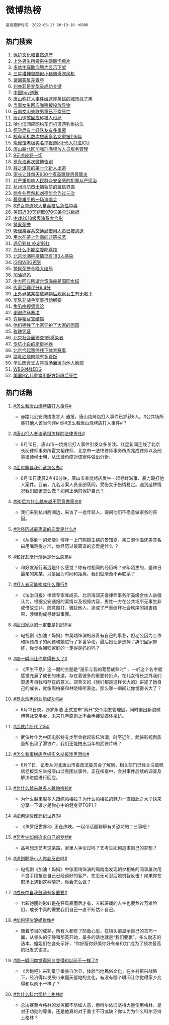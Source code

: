 # 微博热榜

`最后更新时间：2022-06-13 20:13:10 +0800`

## 热门搜索

1. [保护文化和自然遗产](https://m.weibo.cn/search?containerid=100103type%3D1%26t%3D10%26q%3D%23%E4%BF%9D%E6%8A%A4%E6%96%87%E5%8C%96%E5%92%8C%E8%87%AA%E7%84%B6%E9%81%97%E4%BA%A7%23&stream_entry_id=51&isnewpage=1&extparam=seat%3D1%26dgr%3D0%26pos%3D0%26cate%3D10103%26c_type%3D51%26filter_type%3Drealtimehot%26display_time%3D1655122388%26pre_seqid%3D165512238867102002277&luicode=10000011&lfid=106003type%253D25%2526t%253D3%2526disable_hot%253D1%2526filter_type%253Drealtimehot)
1. [上外男生所投系牛磺酸泡腾片](https://m.weibo.cn/search?containerid=100103type%3D1%26t%3D10%26q%3D%23%E4%B8%8A%E5%A4%96%E7%94%B7%E7%94%9F%E6%89%80%E6%8A%95%E7%B3%BB%E7%89%9B%E7%A3%BA%E9%85%B8%E6%B3%A1%E8%85%BE%E7%89%87%23&stream_entry_id=31&isnewpage=1&extparam=seat%3D1%26dgr%3D0%26pos%3D0%26lcate%3D5001%26c_type%3D31%26realpos%3D1%26flag%3D4%26cate%3D0%26filter_type%3Drealtimehot%26display_time%3D1655122388%26pre_seqid%3D165512238867102002277&luicode=10000011&lfid=106003type%253D25%2526t%253D3%2526disable_hot%253D1%2526filter_type%253Drealtimehot)
1. [多款牛磺酸泡腾片显示下架](https://m.weibo.cn/search?containerid=100103type%3D1%26t%3D10%26q%3D%23%E5%A4%9A%E6%AC%BE%E7%89%9B%E7%A3%BA%E9%85%B8%E6%B3%A1%E8%85%BE%E7%89%87%E6%98%BE%E7%A4%BA%E4%B8%8B%E6%9E%B6%23&stream_entry_id=31&isnewpage=1&extparam=seat%3D1%26dgr%3D0%26pos%3D1%26lcate%3D5001%26c_type%3D31%26realpos%3D2%26flag%3D1%26cate%3D0%26filter_type%3Drealtimehot%26display_time%3D1655122388%26pre_seqid%3D165512238867102002277&luicode=10000011&lfid=106003type%253D25%2526t%253D3%2526disable_hot%253D1%2526filter_type%253Drealtimehot)
1. [三星堆神兽酷似小猪佩奇吹风机](https://m.weibo.cn/search?containerid=100103type%3D1%26t%3D10%26q%3D%23%E4%B8%89%E6%98%9F%E5%A0%86%E7%A5%9E%E5%85%BD%E9%85%B7%E4%BC%BC%E5%B0%8F%E7%8C%AA%E4%BD%A9%E5%A5%87%E5%90%B9%E9%A3%8E%E6%9C%BA%23&stream_entry_id=31&isnewpage=1&extparam=seat%3D1%26dgr%3D0%26pos%3D2%26lcate%3D5001%26c_type%3D31%26realpos%3D3%26flag%3D0%26cate%3D0%26filter_type%3Drealtimehot%26display_time%3D1655122388%26pre_seqid%3D165512238867102002277&luicode=10000011&lfid=106003type%253D25%2526t%253D3%2526disable_hot%253D1%2526filter_type%253Drealtimehot)
1. [请回答反差青年](https://m.weibo.cn/search?containerid=100103type%3D1%26t%3D10%26q%3D%23%E8%AF%B7%E5%9B%9E%E7%AD%94%E5%8F%8D%E5%B7%AE%E9%9D%92%E5%B9%B4%23&stream_entry_id=31&isnewpage=1&extparam=seat%3D1%26dgr%3D0%26pos%3D3%26lcate%3D5001%26c_type%3D31%26cate%3D0%26adid%3D157260%26filter_type%3Drealtimehot%26display_time%3D1655122388%26pre_seqid%3D165512238867102002277&luicode=10000011&lfid=106003type%253D25%2526t%253D3%2526disable_hot%253D1%2526filter_type%253Drealtimehot)
1. [刘亦菲是梦华录成功关键](https://m.weibo.cn/search?containerid=100103type%3D1%26t%3D10%26q%3D%23%E5%88%98%E4%BA%A6%E8%8F%B2%E6%98%AF%E6%A2%A6%E5%8D%8E%E5%BD%95%E6%88%90%E5%8A%9F%E5%85%B3%E9%94%AE%23&stream_entry_id=31&isnewpage=1&extparam=seat%3D1%26dgr%3D0%26pos%3D4%26lcate%3D5001%26c_type%3D31%26realpos%3D4%26flag%3D1%26cate%3D0%26filter_type%3Drealtimehot%26display_time%3D1655122388%26pre_seqid%3D165512238867102002277&luicode=10000011&lfid=106003type%253D25%2526t%253D3%2526disable_hot%253D1%2526filter_type%253Drealtimehot)
1. [中国boy道歉](https://m.weibo.cn/search?containerid=100103type%3D1%26t%3D10%26q%3D%23%E4%B8%AD%E5%9B%BDboy%E9%81%93%E6%AD%89%23&stream_entry_id=31&isnewpage=1&extparam=seat%3D1%26dgr%3D0%26pos%3D5%26lcate%3D5001%26c_type%3D31%26realpos%3D5%26flag%3D16%26cate%3D0%26filter_type%3Drealtimehot%26display_time%3D1655122388%26pre_seqid%3D165512238867102002277&luicode=10000011&lfid=106003type%253D25%2526t%253D3%2526disable_hot%253D1%2526filter_type%253Drealtimehot)
1. [唐山称打人事件给这座英雄的城市抹了黑](https://m.weibo.cn/search?containerid=100103type%3D1%26t%3D10%26q%3D%23%E5%94%90%E5%B1%B1%E7%A7%B0%E6%89%93%E4%BA%BA%E4%BA%8B%E4%BB%B6%E7%BB%99%E8%BF%99%E5%BA%A7%E8%8B%B1%E9%9B%84%E7%9A%84%E5%9F%8E%E5%B8%82%E6%8A%B9%E4%BA%86%E9%BB%91%23&stream_entry_id=31&isnewpage=1&extparam=seat%3D1%26dgr%3D0%26pos%3D6%26lcate%3D5001%26c_type%3D31%26realpos%3D6%26flag%3D16%26cate%3D0%26filter_type%3Drealtimehot%26display_time%3D1655122388%26pre_seqid%3D165512238867102002277&luicode=10000011&lfid=106003type%253D25%2526t%253D3%2526disable_hot%253D1%2526filter_type%253Drealtimehot)
1. [当事女生回应咖啡被投放异物](https://m.weibo.cn/search?containerid=100103type%3D1%26t%3D10%26q%3D%23%E5%BD%93%E4%BA%8B%E5%A5%B3%E7%94%9F%E5%9B%9E%E5%BA%94%E5%92%96%E5%95%A1%E8%A2%AB%E6%8A%95%E6%94%BE%E5%BC%82%E7%89%A9%23&stream_entry_id=31&isnewpage=1&extparam=seat%3D1%26dgr%3D0%26pos%3D7%26lcate%3D5001%26c_type%3D31%26realpos%3D7%26flag%3D16%26cate%3D0%26filter_type%3Drealtimehot%26display_time%3D1655122388%26pre_seqid%3D165512238867102002277&luicode=10000011&lfid=106003type%253D25%2526t%253D3%2526disable_hot%253D1%2526filter_type%253Drealtimehot)
1. [云南文山失联男童已不幸死亡](https://m.weibo.cn/search?containerid=100103type%3D1%26t%3D10%26q%3D%23%E4%BA%91%E5%8D%97%E6%96%87%E5%B1%B1%E5%A4%B1%E8%81%94%E7%94%B7%E7%AB%A5%E5%B7%B2%E4%B8%8D%E5%B9%B8%E6%AD%BB%E4%BA%A1%23&stream_entry_id=31&isnewpage=1&extparam=seat%3D1%26dgr%3D0%26pos%3D8%26lcate%3D5001%26c_type%3D31%26realpos%3D8%26flag%3D0%26cate%3D0%26filter_type%3Drealtimehot%26display_time%3D1655122388%26pre_seqid%3D165512238867102002277&luicode=10000011&lfid=106003type%253D25%2526t%253D3%2526disable_hot%253D1%2526filter_type%253Drealtimehot)
1. [唐山徐敏回应称被人设局](https://m.weibo.cn/search?containerid=100103type%3D1%26t%3D10%26q%3D%23%E5%94%90%E5%B1%B1%E5%BE%90%E6%95%8F%E5%9B%9E%E5%BA%94%E7%A7%B0%E8%A2%AB%E4%BA%BA%E8%AE%BE%E5%B1%80%23&stream_entry_id=31&isnewpage=1&extparam=seat%3D1%26dgr%3D0%26pos%3D9%26lcate%3D5001%26c_type%3D31%26realpos%3D9%26flag%3D2%26cate%3D0%26filter_type%3Drealtimehot%26display_time%3D1655122388%26pre_seqid%3D165512238867102002277&luicode=10000011&lfid=106003type%253D25%2526t%253D3%2526disable_hot%253D1%2526filter_type%253Drealtimehot)
1. [哈尔滨回应网约车司机遭遇钓鱼执法](https://m.weibo.cn/search?containerid=100103type%3D1%26t%3D10%26q%3D%23%E5%93%88%E5%B0%94%E6%BB%A8%E5%9B%9E%E5%BA%94%E7%BD%91%E7%BA%A6%E8%BD%A6%E5%8F%B8%E6%9C%BA%E9%81%AD%E9%81%87%E9%92%93%E9%B1%BC%E6%89%A7%E6%B3%95%23&stream_entry_id=31&isnewpage=1&extparam=seat%3D1%26dgr%3D0%26pos%3D10%26lcate%3D5001%26c_type%3D31%26realpos%3D10%26flag%3D1%26cate%3D0%26filter_type%3Drealtimehot%26display_time%3D1655122388%26pre_seqid%3D165512238867102002277&luicode=10000011&lfid=106003type%253D25%2526t%253D3%2526disable_hot%253D1%2526filter_type%253Drealtimehot)
1. [怀孕后有个好队友有多重要](https://m.weibo.cn/search?containerid=100103type%3D1%26t%3D10%26q%3D%23%E6%80%80%E5%AD%95%E5%90%8E%E6%9C%89%E4%B8%AA%E5%A5%BD%E9%98%9F%E5%8F%8B%E6%9C%89%E5%A4%9A%E9%87%8D%E8%A6%81%23&stream_entry_id=31&isnewpage=1&extparam=seat%3D1%26dgr%3D0%26pos%3D11%26lcate%3D5001%26c_type%3D31%26realpos%3D11%26flag%3D1%26cate%3D0%26filter_type%3Drealtimehot%26display_time%3D1655122388%26pre_seqid%3D165512238867102002277&luicode=10000011&lfid=106003type%253D25%2526t%253D3%2526disable_hot%253D1%2526filter_type%253Drealtimehot)
1. [校车司机数次猥亵多名女童被判6年](https://m.weibo.cn/search?containerid=100103type%3D1%26t%3D10%26q%3D%23%E6%A0%A1%E8%BD%A6%E5%8F%B8%E6%9C%BA%E6%95%B0%E6%AC%A1%E7%8C%A5%E4%BA%B5%E5%A4%9A%E5%90%8D%E5%A5%B3%E7%AB%A5%E8%A2%AB%E5%88%A46%E5%B9%B4%23&stream_entry_id=31&isnewpage=1&extparam=seat%3D1%26dgr%3D0%26pos%3D12%26lcate%3D5001%26c_type%3D31%26realpos%3D12%26flag%3D1%26cate%3D0%26filter_type%3Drealtimehot%26display_time%3D1655122388%26pre_seqid%3D165512238867102002277&luicode=10000011&lfid=106003type%253D25%2526t%253D3%2526disable_hot%253D1%2526filter_type%253Drealtimehot)
1. [瑜伽馆老板实名举报遭同行5人打进ICU](https://m.weibo.cn/search?containerid=100103type%3D1%26t%3D10%26q%3D%23%E7%91%9C%E4%BC%BD%E9%A6%86%E8%80%81%E6%9D%BF%E5%AE%9E%E5%90%8D%E4%B8%BE%E6%8A%A5%E9%81%AD%E5%90%8C%E8%A1%8C5%E4%BA%BA%E6%89%93%E8%BF%9BICU%23&stream_entry_id=31&isnewpage=1&extparam=seat%3D1%26dgr%3D0%26pos%3D13%26lcate%3D5001%26c_type%3D31%26realpos%3D13%26flag%3D1%26cate%3D0%26filter_type%3Drealtimehot%26display_time%3D1655122388%26pre_seqid%3D165512238867102002277&luicode=10000011&lfid=106003type%253D25%2526t%253D3%2526disable_hot%253D1%2526filter_type%253Drealtimehot)
1. [唐山路北区加强刑满释放人员服务管理](https://m.weibo.cn/search?containerid=100103type%3D1%26t%3D10%26q%3D%23%E5%94%90%E5%B1%B1%E8%B7%AF%E5%8C%97%E5%8C%BA%E5%8A%A0%E5%BC%BA%E5%88%91%E6%BB%A1%E9%87%8A%E6%94%BE%E4%BA%BA%E5%91%98%E6%9C%8D%E5%8A%A1%E7%AE%A1%E7%90%86%23&stream_entry_id=31&isnewpage=1&extparam=seat%3D1%26dgr%3D0%26pos%3D14%26lcate%3D5001%26c_type%3D31%26realpos%3D14%26flag%3D0%26cate%3D0%26filter_type%3Drealtimehot%26display_time%3D1655122388%26pre_seqid%3D165512238867102002277&luicode=10000011&lfid=106003type%253D25%2526t%253D3%2526disable_hot%253D1%2526filter_type%253Drealtimehot)
1. [9元凉皮卷一切](https://m.weibo.cn/search?containerid=100103type%3D1%26t%3D10%26q%3D%239%E5%85%83%E5%87%89%E7%9A%AE%E5%8D%B7%E4%B8%80%E5%88%87%23&stream_entry_id=31&isnewpage=1&extparam=seat%3D1%26dgr%3D0%26pos%3D15%26lcate%3D5001%26c_type%3D31%26realpos%3D15%26flag%3D1%26cate%3D0%26filter_type%3Drealtimehot%26display_time%3D1655122388%26pre_seqid%3D165512238867102002277&luicode=10000011&lfid=106003type%253D25%2526t%253D3%2526disable_hot%253D1%2526filter_type%253Drealtimehot)
1. [罗永浩再次微博告别](https://m.weibo.cn/search?containerid=100103type%3D1%26t%3D10%26q%3D%23%E7%BD%97%E6%B0%B8%E6%B5%A9%E5%86%8D%E6%AC%A1%E5%BE%AE%E5%8D%9A%E5%91%8A%E5%88%AB%23&stream_entry_id=31&isnewpage=1&extparam=seat%3D1%26dgr%3D0%26pos%3D16%26lcate%3D5001%26c_type%3D31%26realpos%3D16%26flag%3D0%26cate%3D0%26filter_type%3Drealtimehot%26display_time%3D1655122388%26pre_seqid%3D165512238867102002277&luicode=10000011&lfid=106003type%253D25%2526t%253D3%2526disable_hot%253D1%2526filter_type%253Drealtimehot)
1. [薛之谦签的第一个新人出道](https://m.weibo.cn/search?containerid=100103type%3D1%26t%3D10%26q%3D%23%E8%96%9B%E4%B9%8B%E8%B0%A6%E7%AD%BE%E7%9A%84%E7%AC%AC%E4%B8%80%E4%B8%AA%E6%96%B0%E4%BA%BA%E5%87%BA%E9%81%93%23&stream_entry_id=31&isnewpage=1&extparam=seat%3D1%26dgr%3D0%26pos%3D17%26lcate%3D5001%26c_type%3D31%26realpos%3D17%26flag%3D0%26cate%3D0%26filter_type%3Drealtimehot%26display_time%3D1655122388%26pre_seqid%3D165512238867102002277&luicode=10000011&lfid=106003type%253D25%2526t%253D3%2526disable_hot%253D1%2526filter_type%253Drealtimehot)
1. [家长让娃每天600个摸高跳致患骨骺炎](https://m.weibo.cn/search?containerid=100103type%3D1%26t%3D10%26q%3D%23%E5%AE%B6%E9%95%BF%E8%AE%A9%E5%A8%83%E6%AF%8F%E5%A4%A9600%E4%B8%AA%E6%91%B8%E9%AB%98%E8%B7%B3%E8%87%B4%E6%82%A3%E9%AA%A8%E9%AA%BA%E7%82%8E%23&stream_entry_id=31&isnewpage=1&extparam=seat%3D1%26dgr%3D0%26pos%3D18%26lcate%3D5001%26c_type%3D31%26realpos%3D18%26flag%3D0%26cate%3D0%26filter_type%3Drealtimehot%26display_time%3D1655122388%26pre_seqid%3D165512238867102002277&luicode=10000011&lfid=106003type%253D25%2526t%253D3%2526disable_hot%253D1%2526filter_type%253Drealtimehot)
1. [对严重影响人民群众安全感的犯罪从严惩治](https://m.weibo.cn/search?containerid=100103type%3D1%26t%3D10%26q%3D%23%E5%AF%B9%E4%B8%A5%E9%87%8D%E5%BD%B1%E5%93%8D%E4%BA%BA%E6%B0%91%E7%BE%A4%E4%BC%97%E5%AE%89%E5%85%A8%E6%84%9F%E7%9A%84%E7%8A%AF%E7%BD%AA%E4%BB%8E%E4%B8%A5%E6%83%A9%E6%B2%BB%23&stream_entry_id=31&isnewpage=1&extparam=seat%3D1%26dgr%3D0%26pos%3D19%26lcate%3D5001%26c_type%3D31%26realpos%3D19%26flag%3D1%26cate%3D0%26filter_type%3Drealtimehot%26display_time%3D1655122388%26pre_seqid%3D165512238867102002277&luicode=10000011&lfid=106003type%253D25%2526t%253D3%2526disable_hot%253D1%2526filter_type%253Drealtimehot)
1. [杭州消防烈士牺牲前的微信界面](https://m.weibo.cn/search?containerid=100103type%3D1%26t%3D10%26q%3D%23%E6%9D%AD%E5%B7%9E%E6%B6%88%E9%98%B2%E7%83%88%E5%A3%AB%E7%89%BA%E7%89%B2%E5%89%8D%E7%9A%84%E5%BE%AE%E4%BF%A1%E7%95%8C%E9%9D%A2%23&stream_entry_id=31&isnewpage=1&extparam=seat%3D1%26dgr%3D0%26pos%3D20%26lcate%3D5001%26c_type%3D31%26realpos%3D20%26flag%3D0%26cate%3D0%26filter_type%3Drealtimehot%26display_time%3D1655122388%26pre_seqid%3D165512238867102002277&luicode=10000011&lfid=106003type%253D25%2526t%253D3%2526disable_hot%253D1%2526filter_type%253Drealtimehot)
1. [徐冬冬居然和刘德华合作过三次](https://m.weibo.cn/search?containerid=100103type%3D1%26t%3D10%26q%3D%23%E5%BE%90%E5%86%AC%E5%86%AC%E5%B1%85%E7%84%B6%E5%92%8C%E5%88%98%E5%BE%B7%E5%8D%8E%E5%90%88%E4%BD%9C%E8%BF%87%E4%B8%89%E6%AC%A1%23&stream_entry_id=31&isnewpage=1&extparam=seat%3D1%26dgr%3D0%26pos%3D21%26lcate%3D5001%26c_type%3D31%26realpos%3D21%26flag%3D1%26cate%3D0%26filter_type%3Drealtimehot%26display_time%3D1655122388%26pre_seqid%3D165512238867102002277&luicode=10000011&lfid=106003type%253D25%2526t%253D3%2526disable_hot%253D1%2526filter_type%253Drealtimehot)
1. [最意难平的一场演唱会](https://m.weibo.cn/search?containerid=100103type%3D1%26t%3D10%26q%3D%23%E6%9C%80%E6%84%8F%E9%9A%BE%E5%B9%B3%E7%9A%84%E4%B8%80%E5%9C%BA%E6%BC%94%E5%94%B1%E4%BC%9A%23&stream_entry_id=31&isnewpage=1&extparam=seat%3D1%26dgr%3D0%26pos%3D22%26lcate%3D5001%26c_type%3D31%26realpos%3D22%26flag%3D0%26cate%3D0%26filter_type%3Drealtimehot%26display_time%3D1655122388%26pre_seqid%3D165512238867102002277&luicode=10000011&lfid=106003type%253D25%2526t%253D3%2526disable_hot%253D1%2526filter_type%253Drealtimehot)
1. [8岁女童连吃大量荔枝后急性中毒](https://m.weibo.cn/search?containerid=100103type%3D1%26t%3D10%26q%3D%238%E5%B2%81%E5%A5%B3%E7%AB%A5%E8%BF%9E%E5%90%83%E5%A4%A7%E9%87%8F%E8%8D%94%E6%9E%9D%E5%90%8E%E6%80%A5%E6%80%A7%E4%B8%AD%E6%AF%92%23&stream_entry_id=31&isnewpage=1&extparam=seat%3D1%26dgr%3D0%26pos%3D23%26lcate%3D5001%26c_type%3D31%26realpos%3D23%26flag%3D0%26cate%3D0%26filter_type%3Drealtimehot%26display_time%3D1655122388%26pre_seqid%3D165512238867102002277&luicode=10000011&lfid=106003type%253D25%2526t%253D3%2526disable_hot%253D1%2526filter_type%253Drealtimehot)
1. [美国近30天窃取970亿条全球数据](https://m.weibo.cn/search?containerid=100103type%3D1%26t%3D10%26q%3D%23%E7%BE%8E%E5%9B%BD%E8%BF%9130%E5%A4%A9%E7%AA%83%E5%8F%96970%E4%BA%BF%E6%9D%A1%E5%85%A8%E7%90%83%E6%95%B0%E6%8D%AE%23&stream_entry_id=31&isnewpage=1&extparam=seat%3D1%26dgr%3D0%26pos%3D24%26lcate%3D5001%26c_type%3D31%26realpos%3D24%26flag%3D0%26cate%3D0%26filter_type%3Drealtimehot%26display_time%3D1655122388%26pre_seqid%3D165512238867102002277&luicode=10000011&lfid=106003type%253D25%2526t%253D3%2526disable_hot%253D1%2526filter_type%253Drealtimehot)
1. [中戏2018级表演系大合影](https://m.weibo.cn/search?containerid=100103type%3D1%26t%3D10%26q%3D%23%E4%B8%AD%E6%88%8F2018%E7%BA%A7%E8%A1%A8%E6%BC%94%E7%B3%BB%E5%A4%A7%E5%90%88%E5%BD%B1%23&stream_entry_id=31&isnewpage=1&extparam=seat%3D1%26dgr%3D0%26pos%3D25%26lcate%3D5001%26c_type%3D31%26realpos%3D25%26flag%3D0%26cate%3D0%26filter_type%3Drealtimehot%26display_time%3D1655122388%26pre_seqid%3D165512238867102002277&luicode=10000011&lfid=106003type%253D25%2526t%253D3%2526disable_hot%253D1%2526filter_type%253Drealtimehot)
1. [警察荣誉](http://m.weibo.cn/c/wbox?&id=j84w2uenjc&roomid=10040&q=%23%E8%AD%A6%E5%AF%9F%E8%8D%A3%E8%AA%89%23&extparam=seat%3D1%26dgr%3D0%26pos%3D26%26lcate%3D5001%26c_type%3D31%26realpos%3D26%26flag%3D1%26cate%3D0%26filter_type%3Drealtimehot%26display_time%3D1655122388%26pre_seqid%3D165512238867102002277&luicode=10000011&lfid=106003type%253D25%2526t%253D3%2526disable_hot%253D1%2526filter_type%253Drealtimehot)
1. [吸烟乘客系交通局借用人员已被清退](https://m.weibo.cn/search?containerid=100103type%3D1%26t%3D10%26q%3D%23%E5%90%B8%E7%83%9F%E4%B9%98%E5%AE%A2%E7%B3%BB%E4%BA%A4%E9%80%9A%E5%B1%80%E5%80%9F%E7%94%A8%E4%BA%BA%E5%91%98%E5%B7%B2%E8%A2%AB%E6%B8%85%E9%80%80%23&stream_entry_id=31&isnewpage=1&extparam=seat%3D1%26dgr%3D0%26pos%3D27%26lcate%3D5001%26c_type%3D31%26realpos%3D27%26flag%3D0%26cate%3D0%26filter_type%3Drealtimehot%26display_time%3D1655122388%26pre_seqid%3D165512238867102002277&luicode=10000011&lfid=106003type%253D25%2526t%253D3%2526disable_hot%253D1%2526filter_type%253Drealtimehot)
1. [用水在茶上作画的非遗技艺](https://m.weibo.cn/search?containerid=100103type%3D1%26t%3D10%26q%3D%23%E7%94%A8%E6%B0%B4%E5%9C%A8%E8%8C%B6%E4%B8%8A%E4%BD%9C%E7%94%BB%E7%9A%84%E9%9D%9E%E9%81%97%E6%8A%80%E8%89%BA%23&stream_entry_id=31&isnewpage=1&extparam=seat%3D1%26dgr%3D0%26pos%3D28%26lcate%3D5001%26c_type%3D31%26realpos%3D28%26flag%3D1%26cate%3D0%26filter_type%3Drealtimehot%26display_time%3D1655122388%26pre_seqid%3D165512238867102002277&luicode=10000011&lfid=106003type%253D25%2526t%253D3%2526disable_hot%253D1%2526filter_type%253Drealtimehot)
1. [遇见彩虹 吃定彩虹](https://m.weibo.cn/search?containerid=100103type%3D1%26t%3D10%26q%3D%E9%81%87%E8%A7%81%E5%BD%A9%E8%99%B9+%E5%90%83%E5%AE%9A%E5%BD%A9%E8%99%B9&stream_entry_id=31&isnewpage=1&extparam=seat%3D1%26dgr%3D0%26pos%3D29%26lcate%3D5001%26c_type%3D31%26realpos%3D29%26flag%3D1%26cate%3D0%26filter_type%3Drealtimehot%26display_time%3D1655122388%26pre_seqid%3D165512238867102002277&luicode=10000011&lfid=106003type%253D25%2526t%253D3%2526disable_hot%253D1%2526filter_type%253Drealtimehot)
1. [为什么不能空腹吃荔枝](https://m.weibo.cn/search?containerid=100103type%3D1%26t%3D10%26q%3D%23%E4%B8%BA%E4%BB%80%E4%B9%88%E4%B8%8D%E8%83%BD%E7%A9%BA%E8%85%B9%E5%90%83%E8%8D%94%E6%9E%9D%23&stream_entry_id=31&isnewpage=1&extparam=seat%3D1%26dgr%3D0%26pos%3D30%26lcate%3D5001%26c_type%3D31%26realpos%3D30%26flag%3D1%26cate%3D0%26filter_type%3Drealtimehot%26display_time%3D1655122388%26pre_seqid%3D165512238867102002277&luicode=10000011&lfid=106003type%253D25%2526t%253D3%2526disable_hot%253D1%2526filter_type%253Drealtimehot)
1. [北京涉酒吧疫情已有183人感染](https://m.weibo.cn/search?containerid=100103type%3D1%26t%3D10%26q%3D%23%E5%8C%97%E4%BA%AC%E6%B6%89%E9%85%92%E5%90%A7%E7%96%AB%E6%83%85%E5%B7%B2%E6%9C%89183%E4%BA%BA%E6%84%9F%E6%9F%93%23&stream_entry_id=31&isnewpage=1&extparam=seat%3D1%26dgr%3D0%26pos%3D31%26lcate%3D5001%26c_type%3D31%26realpos%3D31%26flag%3D1%26cate%3D0%26filter_type%3Drealtimehot%26display_time%3D1655122388%26pre_seqid%3D165512238867102002277&luicode=10000011&lfid=106003type%253D25%2526t%253D3%2526disable_hot%253D1%2526filter_type%253Drealtimehot)
1. [iG和WBG迟到](https://m.weibo.cn/search?containerid=100103type%3D1%26t%3D10%26q%3D%23iG%E5%92%8CWBG%E8%BF%9F%E5%88%B0%23&stream_entry_id=31&isnewpage=1&extparam=seat%3D1%26dgr%3D0%26pos%3D32%26lcate%3D5001%26c_type%3D31%26realpos%3D32%26flag%3D1%26cate%3D0%26filter_type%3Drealtimehot%26display_time%3D1655122388%26pre_seqid%3D165512238867102002277&luicode=10000011&lfid=106003type%253D25%2526t%253D3%2526disable_hot%253D1%2526filter_type%253Drealtimehot)
1. [警察荣誉今晚大结局](https://m.weibo.cn/search?containerid=100103type%3D1%26t%3D10%26q%3D%23%E8%AD%A6%E5%AF%9F%E8%8D%A3%E8%AA%89%E4%BB%8A%E6%99%9A%E5%A4%A7%E7%BB%93%E5%B1%80%23&stream_entry_id=31&isnewpage=1&extparam=seat%3D1%26dgr%3D0%26pos%3D33%26lcate%3D5001%26c_type%3D31%26realpos%3D33%26flag%3D1%26cate%3D0%26filter_type%3Drealtimehot%26display_time%3D1655122388%26pre_seqid%3D165512238867102002277&luicode=10000011&lfid=106003type%253D25%2526t%253D3%2526disable_hot%253D1%2526filter_type%253Drealtimehot)
1. [加油妈妈](https://m.weibo.cn/search?containerid=100103type%3D1%26t%3D10%26q%3D%E5%8A%A0%E6%B2%B9%E5%A6%88%E5%A6%88&stream_entry_id=31&isnewpage=1&extparam=seat%3D1%26dgr%3D0%26pos%3D34%26lcate%3D5001%26c_type%3D31%26realpos%3D34%26flag%3D1%26cate%3D0%26filter_type%3Drealtimehot%26display_time%3D1655122388%26pre_seqid%3D165512238867102002277&luicode=10000011&lfid=106003type%253D25%2526t%253D3%2526disable_hot%253D1%2526filter_type%253Drealtimehot)
1. [中方回应所谓台湾海峡是国际水域](https://m.weibo.cn/search?containerid=100103type%3D1%26t%3D10%26q%3D%23%E4%B8%AD%E6%96%B9%E5%9B%9E%E5%BA%94%E6%89%80%E8%B0%93%E5%8F%B0%E6%B9%BE%E6%B5%B7%E5%B3%A1%E6%98%AF%E5%9B%BD%E9%99%85%E6%B0%B4%E5%9F%9F%23&stream_entry_id=31&isnewpage=1&extparam=seat%3D1%26dgr%3D0%26pos%3D35%26lcate%3D5001%26c_type%3D31%26realpos%3D35%26flag%3D0%26cate%3D0%26filter_type%3Drealtimehot%26display_time%3D1655122388%26pre_seqid%3D165512238867102002277&luicode=10000011&lfid=106003type%253D25%2526t%253D3%2526disable_hot%253D1%2526filter_type%253Drealtimehot)
1. [传家豆瓣评分6.4分](https://m.weibo.cn/search?containerid=100103type%3D1%26t%3D10%26q%3D%23%E4%BC%A0%E5%AE%B6%E8%B1%86%E7%93%A3%E8%AF%84%E5%88%866.4%E5%88%86%23&stream_entry_id=31&isnewpage=1&extparam=seat%3D1%26dgr%3D0%26pos%3D36%26lcate%3D5001%26c_type%3D31%26realpos%3D36%26flag%3D1%26cate%3D0%26filter_type%3Drealtimehot%26display_time%3D1655122388%26pre_seqid%3D165512238867102002277&luicode=10000011&lfid=106003type%253D25%2526t%253D3%2526disable_hot%253D1%2526filter_type%253Drealtimehot)
1. [上外尹某某投放异物后观察女生有无喝下](https://m.weibo.cn/search?containerid=100103type%3D1%26t%3D10%26q%3D%23%E4%B8%8A%E5%A4%96%E5%B0%B9%E6%9F%90%E6%9F%90%E6%8A%95%E6%94%BE%E5%BC%82%E7%89%A9%E5%90%8E%E8%A7%82%E5%AF%9F%E5%A5%B3%E7%94%9F%E6%9C%89%E6%97%A0%E5%96%9D%E4%B8%8B%23&stream_entry_id=31&isnewpage=1&extparam=seat%3D1%26dgr%3D0%26pos%3D37%26lcate%3D5001%26c_type%3D31%26realpos%3D37%26flag%3D0%26cate%3D0%26filter_type%3Drealtimehot%26display_time%3D1655122388%26pre_seqid%3D165512238867102002277&luicode=10000011&lfid=106003type%253D25%2526t%253D3%2526disable_hot%253D1%2526filter_type%253Drealtimehot)
1. [军队非战争军事行动纲要](https://m.weibo.cn/search?containerid=100103type%3D1%26t%3D10%26q%3D%23%E5%86%9B%E9%98%9F%E9%9D%9E%E6%88%98%E4%BA%89%E5%86%9B%E4%BA%8B%E8%A1%8C%E5%8A%A8%E7%BA%B2%E8%A6%81%23&stream_entry_id=31&isnewpage=1&extparam=seat%3D1%26dgr%3D0%26pos%3D38%26lcate%3D5001%26c_type%3D31%26realpos%3D38%26flag%3D1%26cate%3D0%26filter_type%3Drealtimehot%26display_time%3D1655122388%26pre_seqid%3D165512238867102002277&luicode=10000011&lfid=106003type%253D25%2526t%253D3%2526disable_hot%253D1%2526filter_type%253Drealtimehot)
1. [兔叭咯视频言论](https://m.weibo.cn/search?containerid=100103type%3D1%26t%3D10%26q%3D%E5%85%94%E5%8F%AD%E5%92%AF%E8%A7%86%E9%A2%91%E8%A8%80%E8%AE%BA&stream_entry_id=31&isnewpage=1&extparam=seat%3D1%26dgr%3D0%26pos%3D39%26lcate%3D5001%26c_type%3D31%26realpos%3D39%26flag%3D0%26cate%3D0%26filter_type%3Drealtimehot%26display_time%3D1655122388%26pre_seqid%3D165512238867102002277&luicode=10000011&lfid=106003type%253D25%2526t%253D3%2526disable_hot%253D1%2526filter_type%253Drealtimehot)
1. [谢谢你马塞洛](https://m.weibo.cn/search?containerid=100103type%3D1%26t%3D10%26q%3D%23%E8%B0%A2%E8%B0%A2%E4%BD%A0%E9%A9%AC%E5%A1%9E%E6%B4%9B%23&stream_entry_id=31&isnewpage=1&extparam=seat%3D1%26dgr%3D0%26pos%3D40%26lcate%3D5001%26c_type%3D31%26realpos%3D40%26flag%3D1%26cate%3D0%26filter_type%3Drealtimehot%26display_time%3D1655122388%26pre_seqid%3D165512238867102002277&luicode=10000011&lfid=106003type%253D25%2526t%253D3%2526disable_hot%253D1%2526filter_type%253Drealtimehot)
1. [许静韬官宣结婚](https://m.weibo.cn/search?containerid=100103type%3D1%26t%3D10%26q%3D%23%E8%AE%B8%E9%9D%99%E9%9F%AC%E5%AE%98%E5%AE%A3%E7%BB%93%E5%A9%9A%23&stream_entry_id=31&isnewpage=1&extparam=seat%3D1%26dgr%3D0%26pos%3D41%26lcate%3D5001%26c_type%3D31%26realpos%3D41%26flag%3D0%26cate%3D0%26filter_type%3Drealtimehot%26display_time%3D1655122388%26pre_seqid%3D165512238867102002277&luicode=10000011&lfid=106003type%253D25%2526t%253D3%2526disable_hot%253D1%2526filter_type%253Drealtimehot)
1. [他们牺牲了小家守护了大家的团圆](https://m.weibo.cn/search?containerid=100103type%3D1%26t%3D10%26q%3D%23%E4%BB%96%E4%BB%AC%E7%89%BA%E7%89%B2%E4%BA%86%E5%B0%8F%E5%AE%B6%E5%AE%88%E6%8A%A4%E4%BA%86%E5%A4%A7%E5%AE%B6%E7%9A%84%E5%9B%A2%E5%9C%86%23&stream_entry_id=31&isnewpage=1&extparam=seat%3D1%26dgr%3D0%26pos%3D42%26lcate%3D5001%26c_type%3D31%26realpos%3D42%26flag%3D1%26cate%3D0%26filter_type%3Drealtimehot%26display_time%3D1655122388%26pre_seqid%3D165512238867102002277&luicode=10000011&lfid=106003type%253D25%2526t%253D3%2526disable_hot%253D1%2526filter_type%253Drealtimehot)
1. [玫瑰凭证](https://m.weibo.cn/search?containerid=100103type%3D1%26t%3D10%26q%3D%E7%8E%AB%E7%91%B0%E5%87%AD%E8%AF%81&stream_entry_id=31&isnewpage=1&extparam=seat%3D1%26dgr%3D0%26pos%3D43%26lcate%3D5001%26c_type%3D31%26realpos%3D43%26flag%3D0%26cate%3D0%26filter_type%3Drealtimehot%26display_time%3D1655122388%26pre_seqid%3D165512238867102002277&luicode=10000011&lfid=106003type%253D25%2526t%253D3%2526disable_hot%253D1%2526filter_type%253Drealtimehot)
1. [北京社会面筛查1例感染者](https://m.weibo.cn/search?containerid=100103type%3D1%26t%3D10%26q%3D%23%E5%8C%97%E4%BA%AC%E7%A4%BE%E4%BC%9A%E9%9D%A2%E7%AD%9B%E6%9F%A51%E4%BE%8B%E6%84%9F%E6%9F%93%E8%80%85%23&stream_entry_id=31&isnewpage=1&extparam=seat%3D1%26dgr%3D0%26pos%3D44%26lcate%3D5001%26c_type%3D31%26realpos%3D44%26flag%3D0%26cate%3D0%26filter_type%3Drealtimehot%26display_time%3D1655122388%26pre_seqid%3D165512238867102002277&luicode=10000011&lfid=106003type%253D25%2526t%253D3%2526disable_hot%253D1%2526filter_type%253Drealtimehot)
1. [专坑小白的厨房神器](https://m.weibo.cn/search?containerid=100103type%3D1%26t%3D10%26q%3D%E4%B8%93%E5%9D%91%E5%B0%8F%E7%99%BD%E7%9A%84%E5%8E%A8%E6%88%BF%E7%A5%9E%E5%99%A8&stream_entry_id=31&isnewpage=1&extparam=seat%3D1%26dgr%3D0%26pos%3D45%26lcate%3D5001%26c_type%3D31%26realpos%3D45%26flag%3D1%26cate%3D0%26filter_type%3Drealtimehot%26display_time%3D1655122388%26pre_seqid%3D165512238867102002277&luicode=10000011&lfid=106003type%253D25%2526t%253D3%2526disable_hot%253D1%2526filter_type%253Drealtimehot)
1. [北京今起暂停线下体育赛事](https://m.weibo.cn/search?containerid=100103type%3D1%26t%3D10%26q%3D%23%E5%8C%97%E4%BA%AC%E4%BB%8A%E8%B5%B7%E6%9A%82%E5%81%9C%E7%BA%BF%E4%B8%8B%E4%BD%93%E8%82%B2%E8%B5%9B%E4%BA%8B%23&stream_entry_id=31&isnewpage=1&extparam=seat%3D1%26dgr%3D0%26pos%3D46%26lcate%3D5001%26c_type%3D31%26realpos%3D46%26flag%3D0%26cate%3D0%26filter_type%3Drealtimehot%26display_time%3D1655122388%26pre_seqid%3D165512238867102002277&luicode=10000011&lfid=106003type%253D25%2526t%253D3%2526disable_hot%253D1%2526filter_type%253Drealtimehot)
1. [腐乳红烧肉能有多费饭](https://m.weibo.cn/search?containerid=100103type%3D1%26t%3D10%26q%3D%23%E8%85%90%E4%B9%B3%E7%BA%A2%E7%83%A7%E8%82%89%E8%83%BD%E6%9C%89%E5%A4%9A%E8%B4%B9%E9%A5%AD%23&stream_entry_id=31&isnewpage=1&extparam=seat%3D1%26dgr%3D0%26pos%3D47%26lcate%3D5001%26c_type%3D31%26realpos%3D47%26flag%3D1%26cate%3D0%26filter_type%3Drealtimehot%26display_time%3D1655122388%26pre_seqid%3D165512238867102002277&luicode=10000011&lfid=106003type%253D25%2526t%253D3%2526disable_hot%253D1%2526filter_type%253Drealtimehot)
1. [学生因食堂占座将汤面泼向他人脸部](https://m.weibo.cn/search?containerid=100103type%3D1%26t%3D10%26q%3D%23%E5%AD%A6%E7%94%9F%E5%9B%A0%E9%A3%9F%E5%A0%82%E5%8D%A0%E5%BA%A7%E5%B0%86%E6%B1%A4%E9%9D%A2%E6%B3%BC%E5%90%91%E4%BB%96%E4%BA%BA%E8%84%B8%E9%83%A8%23&stream_entry_id=31&isnewpage=1&extparam=seat%3D1%26dgr%3D0%26pos%3D48%26lcate%3D5001%26c_type%3D31%26realpos%3D48%26flag%3D1%26cate%3D0%26filter_type%3Drealtimehot%26display_time%3D1655122388%26pre_seqid%3D165512238867102002277&luicode=10000011&lfid=106003type%253D25%2526t%253D3%2526disable_hot%253D1%2526filter_type%253Drealtimehot)
1. [WBG对战EDG](https://m.weibo.cn/search?containerid=100103type%3D1%26t%3D10%26q%3D%23WBG%E5%AF%B9%E6%88%98EDG%23&stream_entry_id=31&isnewpage=1&extparam=seat%3D1%26dgr%3D0%26pos%3D49%26lcate%3D5001%26c_type%3D31%26realpos%3D49%26flag%3D1%26cate%3D0%26filter_type%3Drealtimehot%26display_time%3D1655122388%26pre_seqid%3D165512238867102002277&luicode=10000011&lfid=106003type%253D25%2526t%253D3%2526disable_hot%253D1%2526filter_type%253Drealtimehot)
1. [美国9名儿童食用配方奶粉后死亡](https://m.weibo.cn/search?containerid=100103type%3D1%26t%3D10%26q%3D%23%E7%BE%8E%E5%9B%BD9%E5%90%8D%E5%84%BF%E7%AB%A5%E9%A3%9F%E7%94%A8%E9%85%8D%E6%96%B9%E5%A5%B6%E7%B2%89%E5%90%8E%E6%AD%BB%E4%BA%A1%23&stream_entry_id=31&isnewpage=1&extparam=seat%3D1%26dgr%3D0%26pos%3D50%26lcate%3D5001%26c_type%3D31%26realpos%3D50%26flag%3D0%26cate%3D0%26filter_type%3Drealtimehot%26display_time%3D1655122388%26pre_seqid%3D165512238867102002277&luicode=10000011&lfid=106003type%253D25%2526t%253D3%2526disable_hot%253D1%2526filter_type%253Drealtimehot)

## 热门话题

1. [#怎么看唐山烧烤店打人事件#](https://m.weibo.cn/search?containerid=231522type%3D1%26t%3D10%26q%3D%23%E6%80%8E%E4%B9%88%E7%9C%8B%E5%94%90%E5%B1%B1%E7%83%A7%E7%83%A4%E5%BA%97%E6%89%93%E4%BA%BA%E4%BA%8B%E4%BB%B6%23&stream_entry_id=128&isnewpage=1&extparam=seat%3D1%26dgr%3D0%26unitid%3D44243%26pos%3D1-0-0%26cate%3D5004%26c_type%3D128%26lcate%3D5004%26display_time%3D1655122390%26pre_seqid%3D165512181399902504314&luicode=10000011&lfid=231648_-_4)
    - @路北公安网络发言人 通报，唐山烧烤店打人事件已抓获8人。#公共场所暴打他人该当何罪# 你#怎么看唐山烧烤店打人事件#？

1. [#唐山打人者该承担怎样的法律责任#](https://m.weibo.cn/search?containerid=231522type%3D1%26t%3D10%26q%3D%23%E5%94%90%E5%B1%B1%E6%89%93%E4%BA%BA%E8%80%85%E8%AF%A5%E6%89%BF%E6%8B%85%E6%80%8E%E6%A0%B7%E7%9A%84%E6%B3%95%E5%BE%8B%E8%B4%A3%E4%BB%BB%23&stream_entry_id=128&isnewpage=1&extparam=seat%3D1%26dgr%3D0%26unitid%3D44255%26pos%3D1-0-1%26cate%3D5004%26c_type%3D128%26lcate%3D5004%26display_time%3D1655122390%26pre_seqid%3D165512181399902504314&luicode=10000011&lfid=231648_-_4)
    - 6月10日，唐山市一烧烤店打人事件引发众多关注。红星新闻连线了北京长阅律师事务所霍文韬律师、北京市一法律律师事务所周兆成律师以及刑事律师侯士朝，从法律角度对该案件做出分析。

1. [#面对施暴我们该怎么办#](https://m.weibo.cn/search?containerid=231522type%3D1%26t%3D10%26q%3D%23%E9%9D%A2%E5%AF%B9%E6%96%BD%E6%9A%B4%E6%88%91%E4%BB%AC%E8%AF%A5%E6%80%8E%E4%B9%88%E5%8A%9E%23&stream_entry_id=128&isnewpage=1&extparam=seat%3D1%26dgr%3D0%26unitid%3D44248%26pos%3D1-0-2%26cate%3D5004%26c_type%3D128%26lcate%3D5004%26display_time%3D1655122390%26pre_seqid%3D165512181399902504314&luicode=10000011&lfid=231648_-_4)
    - 6月10日凌晨2点40分许，唐山市某烧烤店发生一起寻衅滋事、暴力殴打他人案件。目前，九名涉案人员全部落网，受伤女子伤情稳定。遇到这种情况我们应该怎么做？如何正确的保护自己？

1. [#90后为什么越来越不愿意做家务#](https://m.weibo.cn/search?containerid=231522type%3D1%26t%3D10%26q%3D%2390%E5%90%8E%E4%B8%BA%E4%BB%80%E4%B9%88%E8%B6%8A%E6%9D%A5%E8%B6%8A%E4%B8%8D%E6%84%BF%E6%84%8F%E5%81%9A%E5%AE%B6%E5%8A%A1%23&stream_entry_id=128&isnewpage=1&extparam=seat%3D1%26dgr%3D0%26unitid%3D44253%26pos%3D1-0-3%26cate%3D5004%26c_type%3D128%26lcate%3D5004%26display_time%3D1655122390%26pre_seqid%3D165512181399902504314&luicode=10000011&lfid=231648_-_4)
    - 我们来到杭州西湖边，采访了一批年轻人，询问他们不愿意做家务的原因。

1. [#你经历过最离谱的恋爱是什么#](https://m.weibo.cn/search?containerid=231522type%3D1%26t%3D10%26q%3D%23%E4%BD%A0%E7%BB%8F%E5%8E%86%E8%BF%87%E6%9C%80%E7%A6%BB%E8%B0%B1%E7%9A%84%E6%81%8B%E7%88%B1%E6%98%AF%E4%BB%80%E4%B9%88%23&stream_entry_id=128&isnewpage=1&extparam=seat%3D1%26dgr%3D0%26unitid%3D1655105163272%26pos%3D1-0-4%26cate%3D5004%26c_type%3D128%26lcate%3D5004%26display_time%3D1655122390%26pre_seqid%3D165512181399902504314&luicode=10000011&lfid=231648_-_4)
    - 《从零到一的爱情》傅泽一上门照顾生病的景知夏，亲口测体温还美其名曰用嘴测得才准，你经历过最离谱的恋爱是什么 ？

1. [#和好友渐行渐远是什么感觉#](https://m.weibo.cn/search?containerid=231522type%3D1%26t%3D10%26q%3D%23%E5%92%8C%E5%A5%BD%E5%8F%8B%E6%B8%90%E8%A1%8C%E6%B8%90%E8%BF%9C%E6%98%AF%E4%BB%80%E4%B9%88%E6%84%9F%E8%A7%89%23&stream_entry_id=128&isnewpage=1&extparam=seat%3D1%26dgr%3D0%26unitid%3D44237%26pos%3D1-0-5%26cate%3D5004%26c_type%3D128%26lcate%3D5004%26display_time%3D1655122390%26pre_seqid%3D165512181399902504314&luicode=10000011&lfid=231648_-_4)
    - 和好友渐行渐远是什么感觉？你有过相同的经历吗？来年陌生的，是昨日最亲的某某，只是因为时间和距离，我们就渐渐不再联系了

1. [#打人者可能构成什么罪行#](https://m.weibo.cn/search?containerid=231522type%3D1%26t%3D10%26q%3D%23%E6%89%93%E4%BA%BA%E8%80%85%E5%8F%AF%E8%83%BD%E6%9E%84%E6%88%90%E4%BB%80%E4%B9%88%E7%BD%AA%E8%A1%8C%23&stream_entry_id=128&isnewpage=1&extparam=seat%3D1%26dgr%3D0%26unitid%3D44236%26pos%3D1-0-6%26cate%3D5004%26c_type%3D128%26lcate%3D5004%26display_time%3D1655122390%26pre_seqid%3D165512181399902504314&luicode=10000011&lfid=231648_-_4)
    - 《法治日报》律师专家库成员、北京海润天睿律师事务所高级合伙人岳强认为，根据公安通报的案情以及视频内容，男性一方在公共场所无事生非或借故生非，随意殴打、骚扰他人，造成了严重破坏社会秩序的损害结果，涉嫌构成寻衅滋事罪。

1. [#回归家庭的一定要是妈妈吗#](https://m.weibo.cn/search?containerid=231522type%3D1%26t%3D10%26q%3D%23%E5%9B%9E%E5%BD%92%E5%AE%B6%E5%BA%AD%E7%9A%84%E4%B8%80%E5%AE%9A%E8%A6%81%E6%98%AF%E5%A6%88%E5%A6%88%E5%90%97%23&stream_entry_id=128&isnewpage=1&extparam=seat%3D1%26dgr%3D0%26unitid%3D44251%26pos%3D1-0-7%26cate%3D5004%26c_type%3D128%26lcate%3D5004%26display_time%3D1655122390%26pre_seqid%3D165512181399902504314&luicode=10000011&lfid=231648_-_4)
    - 电视剧《加油！妈妈》中吴越饰演的苏青有自己的事业，但老公因为工作和照顾孩子的问题和她进行了多番争论，最后她让步选择了辞职回家带娃，你觉得回归家庭的一定得是妈妈吗？

1. [#哪一瞬间让你觉得长大了#](https://m.weibo.cn/search?containerid=231522type%3D1%26t%3D10%26q%3D%23%E5%93%AA%E4%B8%80%E7%9E%AC%E9%97%B4%E8%AE%A9%E4%BD%A0%E8%A7%89%E5%BE%97%E9%95%BF%E5%A4%A7%E4%BA%86%23&stream_entry_id=128&isnewpage=1&extparam=seat%3D1%26dgr%3D0%26unitid%3D44250%26pos%3D1-0-8%26cate%3D5004%26c_type%3D128%26lcate%3D5004%26display_time%3D1655122390%26pre_seqid%3D165512181399902504314&luicode=10000011&lfid=231648_-_4)
    - 《声生不息》这一期的主题是“港乐与我的葡萄成熟时” ，一听这个名字就感觉充满了成长的味道，存在着很多的重要转折点，在儿女情长之外我们更思考自我和存在的意义。郑秀文的《我们都是这样长大的》讲述了她自己的成长，就像周柏豪和林晓峰所表达。那么哪一瞬间让你觉得长大了？

1. [#罗永浩再创业能成功吗#](https://m.weibo.cn/search?containerid=231522type%3D1%26t%3D10%26q%3D%23%E7%BD%97%E6%B0%B8%E6%B5%A9%E5%86%8D%E5%88%9B%E4%B8%9A%E8%83%BD%E6%88%90%E5%8A%9F%E5%90%97%23&stream_entry_id=128&isnewpage=1&extparam=seat%3D1%26dgr%3D0%26unitid%3D1655092256981%26pos%3D1-0-9%26cate%3D5004%26c_type%3D128%26lcate%3D5004%26display_time%3D1655122390%26pre_seqid%3D165512181399902504314&luicode=10000011&lfid=231648_-_4)
    - 6月12日夜，@罗永浩 正式宣布“离开”交个朋友管理层，同时退出新浪微博等社交平台，未来几年原则上不会再接受媒体采访。

1. [#武侠片断代了吗#](https://m.weibo.cn/search?containerid=231522type%3D1%26t%3D10%26q%3D%23%E6%AD%A6%E4%BE%A0%E7%89%87%E6%96%AD%E4%BB%A3%E4%BA%86%E5%90%97%23&stream_entry_id=128&isnewpage=1&extparam=seat%3D1%26dgr%3D0%26unitid%3D44242%26pos%3D1-0-10%26cate%3D5004%26c_type%3D128%26lcate%3D5004%26display_time%3D1655122390%26pre_seqid%3D165512181399902504314&luicode=10000011&lfid=231648_-_4)
    - 武侠片作为中国电影特有类型曾掀起影坛浪潮，时至近年，武侠影视剧质量却出现了滑铁卢，我们还能拍出当年的武侠片吗？

1. [#怎么看蛋糕店老板实名举报涉黑团伙#](https://m.weibo.cn/search?containerid=231522type%3D1%26t%3D10%26q%3D%23%E6%80%8E%E4%B9%88%E7%9C%8B%E8%9B%8B%E7%B3%95%E5%BA%97%E8%80%81%E6%9D%BF%E5%AE%9E%E5%90%8D%E4%B8%BE%E6%8A%A5%E6%B6%89%E9%BB%91%E5%9B%A2%E4%BC%99%23&stream_entry_id=128&isnewpage=1&extparam=seat%3D1%26dgr%3D0%26unitid%3D44249%26pos%3D1-0-11%26cate%3D5004%26c_type%3D128%26lcate%3D5004%26display_time%3D1655122390%26pre_seqid%3D165512181399902504314&luicode=10000011&lfid=231648_-_4)
    - 6月11日，记者从河北唐山市委政法委员会了解到，相关部门已经关注蛋糕店老板实名举报唐山涉黑团伙事件，正在核查中，会对事件后续的调查及解决进度进行回应。

1. [#为什么越来越多人跳帕梅拉#](https://m.weibo.cn/search?containerid=231522type%3D1%26t%3D10%26q%3D%23%E4%B8%BA%E4%BB%80%E4%B9%88%E8%B6%8A%E6%9D%A5%E8%B6%8A%E5%A4%9A%E4%BA%BA%E8%B7%B3%E5%B8%95%E6%A2%85%E6%8B%89%23&stream_entry_id=128&isnewpage=1&extparam=seat%3D1%26dgr%3D0%26unitid%3D1655098258494%26pos%3D1-0-12%26cate%3D5004%26c_type%3D128%26lcate%3D5004%26display_time%3D1655122390%26pre_seqid%3D165512181399902504314&luicode=10000011&lfid=231648_-_4)
    - 为什么越来越多人跟练帕梅拉？为什么帕梅拉的魅力一直如此之大？快来分享一下谁才是你心中的健身界TOP1？

1. [#如何评价侏罗纪世界3#](https://m.weibo.cn/search?containerid=231522type%3D1%26t%3D10%26q%3D%23%E5%A6%82%E4%BD%95%E8%AF%84%E4%BB%B7%E4%BE%8F%E7%BD%97%E7%BA%AA%E4%B8%96%E7%95%8C3%23&stream_entry_id=128&isnewpage=1&extparam=seat%3D1%26dgr%3D0%26unitid%3D44238%26pos%3D1-0-13%26cate%3D5004%26c_type%3D128%26lcate%3D5004%26display_time%3D1655122390%26pre_seqid%3D165512181399902504314&luicode=10000011&lfid=231648_-_4)
    - 《侏罗纪世界3》正在热映，一起带话题聊聊有关恐龙的二三事吧！

1. [#艺考生如何追求自己的梦想#](https://m.weibo.cn/search?containerid=231522type%3D1%26t%3D10%26q%3D%23%E8%89%BA%E8%80%83%E7%94%9F%E5%A6%82%E4%BD%95%E8%BF%BD%E6%B1%82%E8%87%AA%E5%B7%B1%E7%9A%84%E6%A2%A6%E6%83%B3%23&stream_entry_id=128&isnewpage=1&extparam=seat%3D1%26dgr%3D0%26unitid%3D44262%26pos%3D1-0-14%26cate%3D5004%26c_type%3D128%26lcate%3D5004%26display_time%3D1655122390%26pre_seqid%3D165512181399902504314&luicode=10000011&lfid=231648_-_4)
    - 高考想走艺考这条路，家里人争论过吗？艺考生如何追求自己的梦想？

1. [#遇到职场小人你会反击吗#](https://m.weibo.cn/search?containerid=231522type%3D1%26t%3D10%26q%3D%23%E9%81%87%E5%88%B0%E8%81%8C%E5%9C%BA%E5%B0%8F%E4%BA%BA%E4%BD%A0%E4%BC%9A%E5%8F%8D%E5%87%BB%E5%90%97%23&stream_entry_id=128&isnewpage=1&extparam=seat%3D1%26dgr%3D0%26unitid%3D1655103666169%26pos%3D1-0-15%26cate%3D5004%26c_type%3D128%26lcate%3D5004%26display_time%3D1655122390%26pre_seqid%3D165512181399902504314&luicode=10000011&lfid=231648_-_4)
    - 电视剧《加油！妈妈》中张雨绮饰演的周南南发现朝夕相处的同事屡次用不良手段抢走自己已经谈好的客户，在忍无可忍后她机智反击！如果你在职场上遇到这种情况，你会怎么做？

1. [#成长中自我鼓励有多重要#](https://m.weibo.cn/search?containerid=231522type%3D1%26t%3D10%26q%3D%23%E6%88%90%E9%95%BF%E4%B8%AD%E8%87%AA%E6%88%91%E9%BC%93%E5%8A%B1%E6%9C%89%E5%A4%9A%E9%87%8D%E8%A6%81%23&stream_entry_id=128&isnewpage=1&extparam=seat%3D1%26dgr%3D0%26unitid%3D44252%26pos%3D1-0-16%26cate%3D5004%26c_type%3D128%26lcate%3D5004%26display_time%3D1655122390%26pre_seqid%3D165512181399902504314&luicode=10000011&lfid=231648_-_4)
    - 七彩艳丽的彩虹是在狂风暴雨后才有，五彩斑斓的人生也要熬过万难险阻，成长中真的需要我们自己一直不断估计自己。

1. [#如何评价浪姐群像#](https://m.weibo.cn/search?containerid=231522type%3D1%26t%3D10%26q%3D%23%E5%A6%82%E4%BD%95%E8%AF%84%E4%BB%B7%E6%B5%AA%E5%A7%90%E7%BE%A4%E5%83%8F%23&stream_entry_id=128&isnewpage=1&extparam=seat%3D1%26dgr%3D0%26unitid%3D44241%26pos%3D1-0-17%26cate%3D5004%26c_type%3D128%26lcate%3D5004%26display_time%3D1655122390%26pre_seqid%3D165512181399902504314&luicode=10000011&lfid=231648_-_4)
    - 随着节目的成熟，所有人都有了防备心思，在镜头前显示自己的乖巧一面，从领头的宁静和那英开始，最多的话也就是“我们要赢”。多么励志的洁本。姐姐们在各处示好，“你好瘦你好美你好有亲和力”成为了频次最高的批发式语言。

1. [#哪一瞬间你觉得家乡变得和以前不一样了#](https://m.weibo.cn/search?containerid=231522type%3D1%26t%3D10%26q%3D%23%E5%93%AA%E4%B8%80%E7%9E%AC%E9%97%B4%E4%BD%A0%E8%A7%89%E5%BE%97%E5%AE%B6%E4%B9%A1%E5%8F%98%E5%BE%97%E5%92%8C%E4%BB%A5%E5%89%8D%E4%B8%8D%E4%B8%80%E6%A0%B7%E4%BA%86%23&stream_entry_id=128&isnewpage=1&extparam=seat%3D1%26dgr%3D0%26unitid%3D44244%26pos%3D1-0-18%26cate%3D5004%26c_type%3D128%26lcate%3D5004%26display_time%3D1655122390%26pre_seqid%3D165512181399902504314&luicode=10000011&lfid=231648_-_4)
    - 《奔跑吧》来到景宁畲族自治县，体验当地民俗文化，在乡村振兴战略下，经济得以发展带来翻天覆地的变化，有没有哪个瞬间让你觉得家乡变得和以前不一样了？

1. [#为什么科尔坚持上格林#](https://m.weibo.cn/search?containerid=231522type%3D1%26t%3D10%26q%3D%23%E4%B8%BA%E4%BB%80%E4%B9%88%E7%A7%91%E5%B0%94%E5%9D%9A%E6%8C%81%E4%B8%8A%E6%A0%BC%E6%9E%97%23&stream_entry_id=128&isnewpage=1&extparam=seat%3D1%26dgr%3D0%26unitid%3D44240%26pos%3D1-0-19%26cate%3D5004%26c_type%3D128%26lcate%3D5004%26display_time%3D1655122390%26pre_seqid%3D165512181399902504314&luicode=10000011&lfid=231648_-_4)
    - 总决赛至今格林的发挥都不尽如人意，但科尔依旧坚持大量使用格林。是对于功勋的尊重，还是他真的对于勇士不可或缺？你认为为什么科尔坚持上格林？

